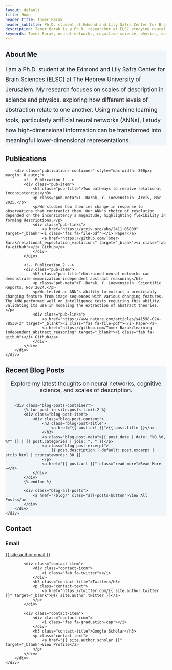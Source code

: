 ```yaml
---
layout: default
title: Home
header_title: Tomer Barak
header_subtitle: Ph.D. student at Edmond and Lily Safra Center for Brain Sciences (ELSC)<br>The Hebrew University of Jerusalem.
description: Tomer Barak is a Ph.D. researcher at ELSC studying neural networks, cognitive science, and scales of description in physics.
keywords: Tomer Barak, neural networks, cognitive science, physics, scales of description, ELSC, abstract reasoning, AI research, Hebrew University
---
```


<!-- About Section -->
<section id="about" style="background-color: #f0f5fa;">
    <div class="container">
        <h2 class="section-title">About Me</h2>
            <p style="text-align: left; max-width: 800px; margin: 0 auto; font-size: 1.1rem; line-height: 1.8;">
                I am a Ph.D. student at the Edmond and Lily Safra Center for Brain Sciences (ELSC) at The Hebrew University of Jerusalem. My research focuses on scales of description in science and physics, exploring how different levels of abstraction relate to one another. Using machine learning tools, particularly artificial neural networks (ANNs), I study how high-dimensional information can be transformed into meaningful lower-dimensional representations.
            </p>
    </div>
</section>

<!-- Publications Section -->
<section id="publications">
    <div class="container">
        <h2 class="section-title">Publications</h2>
        
        <div class="publications-container" style="max-width: 800px; margin: 0 auto;">
            <!-- Publication 1 -->
            <div class="pub-item">
                <h3 class="pub-title">Two pathways to resolve relational inconsistencies</h3>
                <p class="pub-meta">T. Barak, Y. Loewenstein. Arxiv, Mar 2025.</p>
                <p>We studied how theories change in response to observations that contradict them. Our ANN's choice of resolution depended on the inconsistency's magnitude, highlighting flexibility in forming descriptions.</p>
                <div class="pub-links">
                    <a href="https://arxiv.org/abs/2411.05809" target="_blank"><i class="fas fa-file-pdf"></i> Paper</a>
                    <a href="https://github.com/Tomer-Barak/relational_expectation_violations" target="_blank"><i class="fab fa-github"></i> Github</a>
                </div>
            </div>
            
            <!-- Publication 2 -->
            <div class="pub-item">
                <h3 class="pub-title">Untrained neural networks can demonstrate memorization-independent abstract reasoning</h3>
                <p class="pub-meta">T. Barak, Y. Loewenstein. Scientific Reports, Nov 2024.</p>
                <p>We tested an ANN's ability to extract a predictably changing feature from image sequences with various changing features. The ANN performed well on intelligence tests requiring this ability, validating its use in modeling the extraction of abstract theories.</p>
                <div class="pub-links">
                    <a href="https://www.nature.com/articles/s41598-024-78530-z" target="_blank"><i class="fas fa-file-pdf"></i> Paper</a>
                    <a href="https://github.com/Tomer-Barak/learning-independent_abstract_reasoning" target="_blank"><i class="fab fa-github"></i> Github</a>
                </div>
            </div>
        </div>
    </div>
</section>

<!-- Recent Blog Posts Section -->
<section id="blog-posts" style="background-color: #f0f5fa;">
    <div class="container">
        <h2 class="section-title">Recent Blog Posts</h2>
        <p style="text-align: center; max-width: 800px; margin: 0 auto 30px; font-size: 1.1rem;">
            Explore my latest thoughts on neural networks, cognitive science, and scales of description.
        </p>
        
        <div class="blog-posts-container">
            {% for post in site.posts limit:2 %}
            <div class="blog-post-item">
                <div class="blog-post-content">
                    <h3 class="blog-post-title">
                        <a href="{{ post.url }}">{{ post.title }}</a>
                    </h3>
                    <p class="blog-post-meta">{{ post.date | date: "%B %d, %Y" }} | {{ post.categories | join: ", " }}</p>
                    <p class="blog-post-excerpt">
                        {{ post.description | default: post.excerpt | strip_html | truncatewords: 30 }}
                    </p>
                    <a href="{{ post.url }}" class="read-more">Read More →</a>
                </div>
            </div>
            {% endfor %}
            
            <div class="blog-all-posts">
                <a href="/blog/" class="all-posts-button">View All Posts</a>
            </div>
        </div>
    </div>
</section>

<!-- Contact Section -->
<section id="contact">
    <div class="container">
        <h2 class="section-title">Contact</h2>
        <div class="contact-info">
            <div class="contact-item">
                <div class="contact-icon">
                    <i class="fas fa-envelope"></i>
                </div>
                <h3 class="contact-title">Email</h3>
                <p class="contact-text">
                    <a href="mailto:{{ site.author.email }}">{{ site.author.email }}</a>
                </p>
            </div>
            
            <div class="contact-item">
                <div class="contact-icon">
                    <i class="fab fa-twitter"></i>
                </div>
                <h3 class="contact-title">Twitter</h3>
                <p class="contact-text">
                    <a href="https://twitter.com/{{ site.author.twitter }}" target="_blank">@{{ site.author.twitter }}</a>
                </p>
            </div>
            
            <div class="contact-item">
                <div class="contact-icon">
                    <i class="fas fa-graduation-cap"></i>
                </div>
                <h3 class="contact-title">Google Scholar</h3>
                <p class="contact-text">
                    <a href="{{ site.author.scholar }}" target="_blank">View Profile</a>
                </p>
            </div>
        </div>
    </div>
</section>